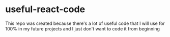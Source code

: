 # useful-react-code
This repo was created because there's a lot of useful code that I will use for 100% in my future projects and I just don't want to code it from beginning
